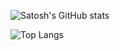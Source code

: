 <!-- ![Satosh GitHub stats](https://github-readme-stats-nrc99t7z8-satosh-j.vercel.app/api?username=satosh-j&show_icons=true&include_all_commits=true&count_private=true&hide_border=true&theme=radical) -->
![Satosh's GitHub stats](https://github-readme-stats-nrc99t7z8-satosh-j.vercel.app/api?username=satosh-j&show_icons=true&include_all_commits=true&count_private=true&hide_border=true&&theme=great-gatsby)

![Top Langs](https://github-readme-stats-nrc99t7z8-satosh-j.vercel.app/api/top-langs/?username=satosh-j&show_icons=true&include_all_commits=true&langs_count=10&count_private=true&hide_progress=true&hide_border=true&&theme=great-gatsby)



